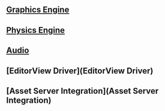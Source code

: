 ## [Graphics Engine](https://github.com/adlnet/Sandbox/wiki/ThreeJS-Model-Driver) ##
## [Physics Engine](https://github.com/adlnet/Sandbox/wiki/AmmoJS-Model-Driver) ##
## [Audio](Audio) ##
## [EditorView Driver](EditorView Driver) ##
## [Asset Server Integration](Asset Server Integration) ##